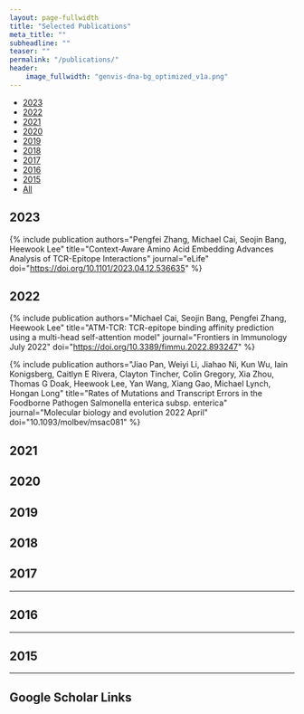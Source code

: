 ```yaml
---
layout: page-fullwidth
title: "Selected Publications"
meta_title: ""
subheadline: ""
teaser: ""
permalink: "/publications/"
header:
    image_fullwidth: "genvis-dna-bg_optimized_v1a.png"
---
```


<div data-magellan-expedition="fixed">
  <ul class="sub-nav">
    <li data-magellan-arrival="2023"><a href="#2023">2023</a></li>
    <li data-magellan-arrival="2022"><a href="#2022">2022</a></li>
    <li data-magellan-arrival="2021"><a href="#2021">2021</a></li>
    <li data-magellan-arrival="2020"><a href="#2020">2020</a></li>
    <li data-magellan-arrival="2019"><a href="#2019">2019</a></li>
    <li data-magellan-arrival="2018"><a href="#2018">2018</a></li>
    <li data-magellan-arrival="2017"><a href="#2017">2017</a></li>
    <li data-magellan-arrival="2016"><a href="#2016">2016</a></li>
    <li data-magellan-arrival="2015"><a href="#2015">2015</a></li>
    <li data-magellan-arrival="All"><a href="#All">All</a></li>
  </ul>
</div>

<h2 data-magellan-destination="2023">2023</h2>
<a name="2023"></a>

{% include publication authors="Pengfei Zhang, Michael Cai, Seojin Bang, Heewook Lee" title="Context-Aware Amino Acid Embedding Advances Analysis of TCR-Epitope Interactions" journal="eLife" doi="https://doi.org/10.1101/2023.04.12.536635" %}


<h2 data-magellan-destination="2022">2022</h2>
<a name="2022"></a>

{% include publication authors="Michael Cai, Seojin Bang, Pengfei Zhang, Heewook Lee" title="ATM-TCR: TCR-epitope binding affinity prediction using a multi-head self-attention model" journal="Frontiers in Immunology July 2022" doi="https://doi.org/10.3389/fimmu.2022.893247" %}

{% include publication authors="Jiao Pan, Weiyi Li, Jiahao Ni, Kun Wu, Iain Konigsberg, Caitlyn E Rivera, Clayton Tincher, Colin Gregory, Xia Zhou, Thomas G Doak, Heewook Lee, Yan Wang, Xiang Gao, Michael Lynch, Hongan Long" title="Rates of Mutations and Transcript Errors in the Foodborne Pathogen Salmonella enterica subsp. enterica" journal="Molecular biology and evolution 2022 April" doi="10.1093/molbev/msac081" %}


<h2 data-magellan-destination="2021">2021</h2>
<a name="2021"></a>


<h2 data-magellan-destination="2020">2020</h2>
<a name="2020"></a>


<h2 data-magellan-destination="2019">2019</h2>
<a name="2019"></a>


<h2 data-magellan-destination="2018">2018</h2>
<a name="2018"></a>


<h2 data-magellan-destination="2017">2017</h2>
<a name="2017"></a>

<hr>

<h2 data-magellan-destination="2016">2016</h2>
<a name="2016"></a>


<hr>

<h2 data-magellan-destination="2015">2015</h2>
<a name="2015"></a>

<hr>

<h2 data-magellan-destination="All">Google Scholar Links</h2>
<a name="All"></a>

